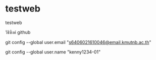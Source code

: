 # testweb
testweb

วิธิซิงค์ github

git config --global user.email "s6406021610046@email.kmutnb.ac.th"

git config --global user.name "kenny1234-01"